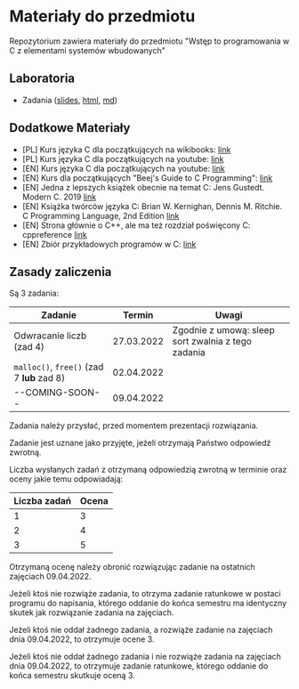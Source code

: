 # Materiały do przedmiotu

Repozytorium zawiera materiały do przedmiotu "Wstęp to programowania w C z elementami systemów wbudowanych"

## Laboratoria

- Zadania ([slides](https://czarnota.github.io/wpcsw/1/slides.html), [html](https://czarnota.github.io/wpcsw/1/), [md](https://github.com/czarnota/wpcsw/tree/main/1/))

## Dodatkowe Materiały

- [PL] Kurs języka C dla początkujących na wikibooks: [link](https://pl.wikibooks.org/wiki/C)
- [PL] Kurs języka C dla początkujących na youtube: [link](https://www.youtube.com/watch?v=o9zn6XQKjgU&list=PL6aekdNhY7DBvSnK0HUUBb-OH4y41HoZw)
- [EN] Kurs języka C dla początkujących na youtube: [link](https://www.youtube.com/watch?v=KJgsSFOSQv0)
- [EN] Kurs dla początkujących "Beej's Guide to C Programming": [link](https://beej.us/guide/bgc/)
- [EN] Jedna z lepszych książek obecnie na temat C: Jens Gustedt. Modern C. 2019 [link](https://hal.inria.fr/hal-02383654/document)
- [EN] Książka twórców języka C: Brian W. Kernighan, Dennis M. Ritchie. C Programming Language, 2nd Edition [link](https://github.com/germanoa/compiladores/blob/master/doc/ebook/The%20C%20Programming%20Language%20-%202nd%20Edition%20-%20Ritchie%20Kernighan.pdf)
- [EN] Strona głównie o C++, ale ma też rozdział poświęcony C: cppreference [link](https://en.cppreference.com/w/c)
- [EN] Zbiór przykładowych programów w C: [link](https://github.com/randerson112358/C-Programs)

## Zasady zaliczenia

Są 3 zadania:

| Zadanie                                        | Termin          | Uwagi                                              |
| ---------------------------------------------- | --------------- | ---------------------------------------------------|
| Odwracanie liczb (zad 4)                       | 27.03.2022      | Zgodnie z umową: sleep sort zwalnia z tego zadania |
| `malloc()`, `free()` (zad 7 **lub** zad 8)     | 02.04.2022      |                                                    |
| --COMING-SOON--                                | 09.04.2022      |                                                    |

Zadania należy przysłać, przed momentem prezentacji rozwiązania.

Zadanie jest uznane jako przyjęte, jeżeli otrzymają Państwo odpowiedź zwrotną.

Liczba wysłanych zadań z otrzymaną odpowiedzią zwrotną w terminie oraz oceny jakie temu odpowiadają:

| Liczba zadań | Ocena   |
| ------------ | ------- |
| 1            | 3       |
| 2            | 4       |
| 3            | 5       |

Otrzymaną ocenę należy obronić rozwiązując zadanie na ostatnich zajęciach
09.04.2022.

Jeżeli ktoś nie rozwiąże zadania, to otrzyma
zadanie ratunkowe w postaci programu do napisania, którego oddanie do końca semestru
ma identyczny skutek jak rozwiązanie zadania na zajęciach.

Jeżeli ktoś nie oddał żadnego zadania, a rozwiąże zadanie na zajęciach
dnia 09.04.2022, to otrzymuje ocene 3.

Jeżeli ktoś nie oddał żadnego zadania i nie rozwiąże zadania na zajęciach
dnia 09.04.2022, to otrzymuje zadanie ratunkowe, którego oddanie do końca
semestru skutkuje oceną 3.

